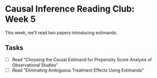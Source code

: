 
# Causal Inference Reading Club: Week 5

<!-- badges: start -->
<!-- badges: end -->

This week, we'll read two papers introducing estimands.

## Tasks

- [ ] Read "Choosing the Causal Estimand for Propensity Score Analysis of Observational Studies"
- [ ] Read "Eliminating Ambiguous Treatment Effects Using Estimands"
